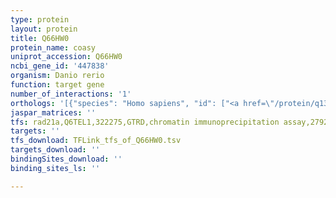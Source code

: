 ```yaml
---
type: protein
layout: protein
title: Q66HW0
protein_name: coasy
uniprot_accession: Q66HW0
ncbi_gene_id: '447838'
organism: Danio rerio
function: target gene
number_of_interactions: '1'
orthologs: '[{"species": "Homo sapiens", "id": ["<a href=\"/protein/q13057\">Q13057</a>"]}, {"species": "Mus musculus", "id": ["<a href=\"/protein/q9dbl7\">Q9DBL7</a>"]}, {"species": "Rattus norvegicus", "id": ["<a href=\"/protein/q5xia5\">Q5XIA5</a>"]}, {"species": "Drosophila melanogaster", "id": ["<a href=\"/protein/q9vrp4\">Q9VRP4</a>"]}, {"species": "Caenorhabditis elegans", "id": ["<a href=\"/protein/q9bl56\">Q9BL56</a>"]}]'
jaspar_matrices: ''
tfs: rad21a,Q6TEL1,322275,GTRD,chromatin immunoprecipitation assay,27924024%5Buid%5D,No
targets: ''
tfs_download: TFLink_tfs_of_Q66HW0.tsv
targets_download: ''
bindingSites_download: ''
binding_sites_ls: ''

---
```

